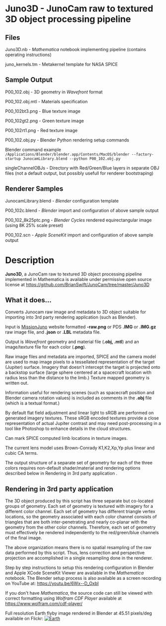 # Juno3D - JunoCam raw to textured 3D object processing pipeline

## Files
Juno3D.nb - _Mathematica_ notebook implementing pipeline (contains operating instructions)

juno_kernels.tm - Metakernel template for NASA SPICE
## Sample Output
P00_102.obj - 3D geometry in _Wavefront_ format

P00_102.obj.mtl - Materials specification

P00_102bt3.png - Blue texture image

P00_102gt2.png - Green texture image

P00_102rt1.png - Red texture image

P00_102.obj.py - Blender Python rendering setup commands

Blender command example  `/Applications/Blender/blender.app/Contents/MacOS/blender --factory-startup JunocamLibrary.blend --python P00_102.obj.py`

singleChannelOBJs - Directory with Red/Green/Blue layers in separate OBJ files (not a default output, but possibly usefull for renderer bootstraping)
## Renderer Samples
JunocamLibrary.blend - _Blender_ configuration template

P00_102c.blend - _Blender_ import and configuration of above sample output

P00_102_8k25ptc.png - _Blender Cycles_ rendered equirectangular image (using 8K 25% scale preset)

P00_102.scn - _Apple SceneKit_ import and configuration of above sample output
# Description
**Juno3D**, a JunoCam raw to textured 3D object processing pipeline implemented in Mathematica is available under permissive open source license at https://github.com/BrianSwift/JunoCam/tree/master/Juno3D

## What it does...

Converts Junocam raw image and metadata to 3D object suitable for importing into 3rd party rendering application (such as Blender).

Input is [MissionJuno](https://www.missionjuno.swri.edu) website formatted **-raw.png** or PDS **.IMG** or **.IMG.gz** raw image file, and **.json** or **.LBL** metadata file. 

Output is _Wavefront_ geometry and material file (**.obj, .mtl**) and an image/texture file for each color (**.png**).

Raw image files and metadata are imported, SPICE and the camera model are used to map image pixels to a tessellated representation of the target (Jupiter) surface. Imagery that doesn't intercept the target is projected onto a backstop surface (large sphere centered at a spacecraft location with radius less than the distance to the limb.) Texture mapped geometry is written out.

Information useful for rendering scenes (such as spacecraft position and Blender camera rotation values) is included as comments in the **.obj** file (which is a textual format.)

By default flat field adjustment and linear light to sRGB are performed on generated imagery textures. These sRGB encoded textures provide a close representation of actual Jupiter contrast and may need post-processing in a tool like Photoshop to enhance details in the cloud structures.

Can mark SPICE computed limb locations in texture images.

The current lens model uses Brown-Conrady K1,K2,Xp,Yp plus linear and cubic CA terms.

The output structure of a separate set of geometry for each of the three colors requires non-default shader/material and rendering options described below in Rendering in 3rd party application .

## Rendering in 3rd party application

The 3D object produced by this script has three separate but co-located groups of geometry. Each set of geometry is textured with imagery for a different color channel. Each set of geometry has different triangle vertex locations, so the geometry associated with each color channel consists of triangles that are both inter-penetrating and nearly co-planar with the geometry from the other color channels. Therefore, each set of geometry must effectively be rendered independently to the red/green/blue channels of the final image.

The above organization means there is no spatial resampling of the raw data performed by this script. Thus, lens correction and perspective projection are accomplished in a single resampling done in the renderer.

Step by step instructions to setup this rendering configuration in Blender and Apple XCode SceneKit Viewer are available in the _Mathematica_ notebook. The Blender setup process is also available as a screen recording on YouTube at: https://youtu.be/6Wx--D_OxbI

If you don't have _Mathematica_, the source code can still be viewed with correct formatting using _Wolfram CDF Player_ available at https://www.wolfram.com/cdf-player/

Full resolution Earth flyby image rendered in Blender at 45.51 pixels/deg available on Flickr:
[![Earth](https://farm8.staticflickr.com/7805/46261746184_93ef5c8977_k.jpg)](https://www.flickr.com/photos/bswift/46261746184)
